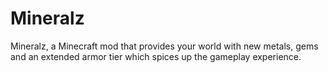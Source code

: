 # Mineralz
Mineralz, a Minecraft mod that provides your world with new metals, gems and an extended armor tier which spices up the gameplay experience.

